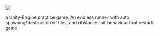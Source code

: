 
![](https://i.imgur.com/PZI43as.gif)

a Unity-Engine practice game. An endless runner with auto spawning/destruction of tiles, and obstacles-hit behaviour that restarts game
